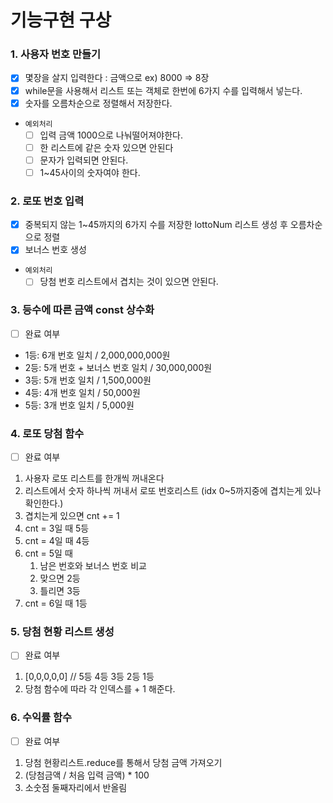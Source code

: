 # 기능구현 구상

### 1. 사용자 번호 만들기

- [x] 몇장을 살지 입력한다 : 금액으로 ex) 8000 => 8장
- [x] while문을 사용해서 리스트 또는 객체로 한번에 6가지 수를 입력해서 넣는다.
- [x] 숫자를 오름차순으로 정렬해서 저장한다.
- `예외처리`
  - [ ] 입력 금액 1000으로 나눠떨어져야한다.
  - [ ] 한 리스트에 같은 숫자 있으면 안된다
  - [ ] 문자가 입력되면 안된다.
  - [ ] 1~45사이의 숫자여야 한다.

### 2. 로또 번호 입력

- [x] 중복되지 않는 1~45까지의 6가지 수를 저장한 lottoNum 리스트 생성 후 오름차순으로 정렬
- [x] 보너스 번호 생성
- `예외처리`
  - [ ] 당첨 번호 리스트에서 겹치는 것이 있으면 안된다.

### 3. 등수에 따른 금액 const 상수화

- [ ] 완료 여부
- 1등: 6개 번호 일치 / 2,000,000,000원
- 2등: 5개 번호 + 보너스 번호 일치 / 30,000,000원
- 3등: 5개 번호 일치 / 1,500,000원
- 4등: 4개 번호 일치 / 50,000원
- 5등: 3개 번호 일치 / 5,000원

### 4. 로또 당첨 함수

- [ ] 완료 여부

1. 사용자 로또 리스트를 한개씩 꺼내온다
2. 리스트에서 숫자 하나씩 꺼내서 로또 번호리스트 (idx 0~5까지중에 겹치는게 있나 확인한다.)
3. 겹치는게 있으면 cnt += 1
4. cnt = 3일 때 5등
5. cnt = 4일 때 4등
6. cnt = 5일 때
   1. 남은 번호와 보너스 번호 비교
   2. 맞으면 2등
   3. 틀리면 3등
7. cnt = 6일 때 1등

### 5. 당첨 현황 리스트 생성

- [ ] 완료 여부

1. [0,0,0,0,0] // 5등 4등 3등 2등 1등
2. 당첨 함수에 따라 각 인덱스를 + 1 해준다.

### 6. 수익률 함수

- [ ] 완료 여부

1. 당첨 현황리스트.reduce를 통해서 당첨 금액 가져오기
2. (당첨금액 / 처음 입력 금액) \* 100
3. 소숫점 둘째자리에서 반올림
